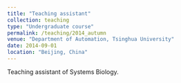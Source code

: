 ```yaml
---
title: "Teaching assistant"
collection: teaching
type: "Undergraduate course"
permalink: /teaching/2014_autumn
venue: "Department of Automation, Tsinghua University"
date: 2014-09-01
location: "Beijing, China"
---
```


Teaching assistant of Systems Biology.
